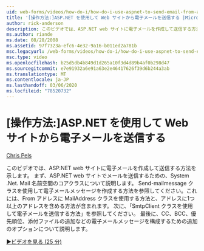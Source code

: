 ```yaml
---
uid: web-forms/videos/how-do-i/how-do-i-use-aspnet-to-send-email-from-a-web-site
title: '[操作方法:]ASP.NET を使用して Web サイトから電子メールを送信する |Microsoft Docs'
author: rick-anderson
description: このビデオでは、ASP.NET web サイトに電子メールを作成して送信する方法を示します。 まず、System .Net. Mail 名前空間 f... のコアクラスについて説明します。
ms.author: riande
ms.date: 08/28/2008
ms.assetid: 97f7323a-efc6-4e32-9a16-b011ed2a781b
msc.legacyurl: /web-forms/videos/how-do-i/how-do-i-use-aspnet-to-send-email-from-a-web-site
msc.type: video
ms.openlocfilehash: b25d5db4b849d1d265a10f3d4d89b4af0b298d47
ms.sourcegitcommit: e7e91932a6e91a63e2e46417626f39d6b244a3ab
ms.translationtype: MT
ms.contentlocale: ja-JP
ms.lasthandoff: 03/06/2020
ms.locfileid: "78520732"
---
```

# <a name="how-do-i-use-aspnet-to-send-email-from-a-web-site"></a>[操作方法:]ASP.NET を使用して Web サイトから電子メールを送信する

[Chris Pels](https://twitter.com/chrispels)

このビデオでは、ASP.NET web サイトに電子メールを作成して送信する方法を示します。 まず、ASP.NET web サイトでメールを送信するための、System .Net. Mail 名前空間のコアクラスについて説明します。 Send-mailmessage クラスを使用して電子メールメッセージを作成する方法を参照してください。これには、From アドレスに MailAddress クラスを使用する方法と、アドレスに1つ以上のアドレスを含める方法が含まれます。 次に、「SmtpClient クラスを使用して電子メールを送信する方法」を参照してください。 最後に、CC、BCC、優先順位、添付ファイルの追加などの電子メールメッセージを構成するための追加のオプションについて説明します。

[&#9654;ビデオを見る (25 分)](https://channel9.msdn.com/Blogs/ASP-NET-Site-Videos/how-do-i-use-aspnet-to-send-email-from-a-web-site)
